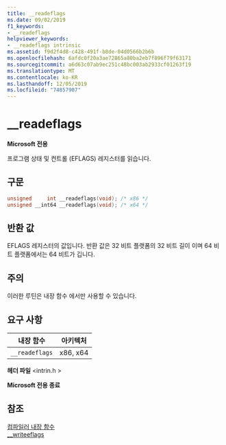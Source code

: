 ```yaml
---
title: __readeflags
ms.date: 09/02/2019
f1_keywords:
- __readeflags
helpviewer_keywords:
- __readeflags intrinsic
ms.assetid: f9d2f4d8-c428-491f-b8de-04d0566b2b6b
ms.openlocfilehash: 6afdc0f20a3ae72865a80ba2eb7f896f79f63171
ms.sourcegitcommit: a6d63c07ab9ec251c48bc003ab2933cf01263f19
ms.translationtype: MT
ms.contentlocale: ko-KR
ms.lasthandoff: 12/05/2019
ms.locfileid: "74857907"
---
```

# <a name="__readeflags"></a>__readeflags

**Microsoft 전용**

프로그램 상태 및 컨트롤 (EFLAGS) 레지스터를 읽습니다.

## <a name="syntax"></a>구문

```C
unsigned     int __readeflags(void); /* x86 */
unsigned __int64 __readeflags(void); /* x64 */
```

## <a name="return-value"></a>반환 값

EFLAGS 레지스터의 값입니다. 반환 값은 32 비트 플랫폼의 32 비트 길이 이며 64 비트 플랫폼에서는 64 비트가 깁니다.

## <a name="remarks"></a>주의

이러한 루틴은 내장 함수 에서만 사용할 수 있습니다.

## <a name="requirements"></a>요구 사항

|내장 함수|아키텍처|
|---------------|------------------|
|`__readeflags`|x86, x64|

**헤더 파일** \<intrin.h >

**Microsoft 전용 종료**

## <a name="see-also"></a>참조

[컴파일러 내장 함수](../intrinsics/compiler-intrinsics.md)\
[__writeeflags](../intrinsics/writeeflags.md)
